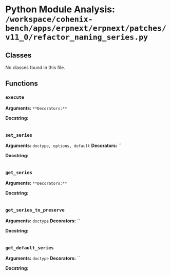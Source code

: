 # Python Module Analysis: `/workspace/cohenix-bench/apps/erpnext/erpnext/patches/v11_0/refactor_naming_series.py`

## Classes

No classes found in this file.


## Functions

### `execute`
**Arguments:** ``
**Decorators:** ``

**Docstring:**
```

```
### `set_series`
**Arguments:** `doctype, options, default`
**Decorators:** ``

**Docstring:**
```

```
### `get_series`
**Arguments:** ``
**Decorators:** ``

**Docstring:**
```

```
### `get_series_to_preserve`
**Arguments:** `doctype`
**Decorators:** ``

**Docstring:**
```

```
### `get_default_series`
**Arguments:** `doctype`
**Decorators:** ``

**Docstring:**
```

```

